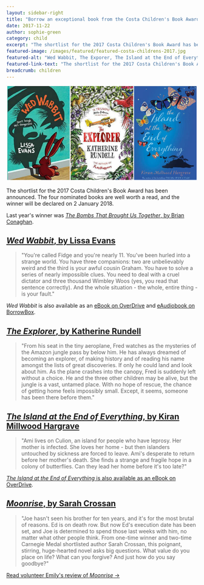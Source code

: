 ```yaml
---
layout: sidebar-right
title: "Borrow an exceptional book from the Costa Children's Book Award shortlist"
date: 2017-11-22
author: sophie-green
category: child
excerpt: "The shortlist for the 2017 Costa Children's Book Award has been announced. Why not reserve one of these highly-recommended books?"
featured-image: /images/featured/featured-costa-childrens-2017.jpg
featured-alt: "Wed Wabbit, The Exporer, The Island at the End of Everything"
featured-link-text: "The shortlist for the 2017 Costa Children's Book Award has been announced. Why not reserve one of these highly-recommended books?"
breadcrumb: children
---
```


![Wed Wabbit, The Exporer, The Island at the End of Everything](/images/featured/featured-costa-childrens-2017.jpg)

The shortlist for the 2017 Costa Children's Book Award has been announced. The four nominated books are well worth a read, and the winner will be declared on 2 January 2018.

Last year's winner was [<cite>The Bombs That Brought Us Together</cite>, by Brian Conaghan](https://suffolk.spydus.co.uk/cgi-bin/spydus.exe/ENQ/OPAC/BIBENQ?BRN=2134802).

## [<cite>Wed Wabbit</cite>, by Lissa Evans](https://suffolk.spydus.co.uk/cgi-bin/spydus.exe/ENQ/OPAC/BIBENQ?BRN=2112724)

> "You're called Fidge and you're nearly 11. You've been hurled into a strange world. You have three companions: two are unbelievably weird and the third is your awful cousin Graham. You have to solve a series of nearly impossible clues. You need to deal with a cruel dictator and three thousand Wimbley Woos (yes, you read that sentence correctly). And the whole situation - the whole, entire thing - is your fault."

<cite>Wed Wabbit</cite> is also available as an [eBook on OverDrive](https://suffolklibraries.overdrive.com/media/3081889) and [eAudiobook on BorrowBox](https://fe.bolindadigital.com/wldcs_bol_fo/b2i/productDetail.html?productId=BOL_385696&fromPage=1&b2bSite=4172).

## [<cite>The Explorer</cite>, by Katherine Rundell](https://suffolk.spydus.co.uk/cgi-bin/spydus.exe/ENQ/OPAC/BIBENQ?BRN=2183900)

> "From his seat in the tiny aeroplane, Fred watches as the mysteries of the Amazon jungle pass by below him. He has always dreamed of becoming an explorer, of making history and of reading his name amongst the lists of great discoveries. If only he could land and look about him. As the plane crashes into the canopy, Fred is suddenly left without a choice. He and the three other children may be alive, but the jungle is a vast, untamed place. With no hope of rescue, the chance of getting home feels impossibly small. Except, it seems, someone has been there before them."

## [<cite>The Island at the End of Everything</cite>, by Kiran Millwood Hargrave](https://suffolk.spydus.co.uk/cgi-bin/spydus.exe/ENQ/OPAC/BIBENQ?BRN=2142406)

> "Ami lives on Culion, an island for people who have leprosy. Her mother is infected. She loves her home - but then islanders untouched by sickness are forced to leave. Ami's desperate to return before her mother's death. She finds a strange and fragile hope in a colony of butterflies. Can they lead her home before it's too late?"

[<cite>The Island at the End of Everything</cite> is also available as an eBook on OverDrive](https://suffolklibraries.overdrive.com/media/3244813).

## [<cite>Moonrise</cite>, by Sarah Crossan](https://suffolk.spydus.co.uk/cgi-bin/spydus.exe/ENQ/OPAC/BIBENQ?BRN=2183901)

> "Joe hasn't seen his brother for ten years, and it's for the most brutal of reasons. Ed is on death row. But now Ed's execution date has been set, and Joe is determined to spend those last weeks with him, no matter what other people think. From one-time winner and two-time Carnegie Medal shortlisted author Sarah Crossan, this poignant, stirring, huge-hearted novel asks big questions. What value do you place on life? What can you forgive? And just how do you say goodbye?"

[Read volunteer Emily's review of <cite>Moonrise</cite> &rarr;](/new-suggestions/young-adult/moonrise-by-sarah-crossan/)
